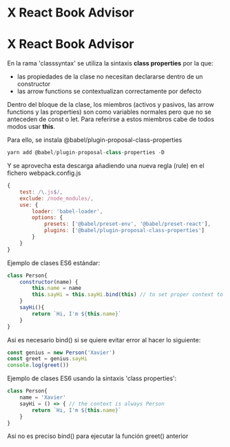 # X React Book Advisor
# X React Book Advisor

En la rama 'classsyntax' se utiliza la sintaxis **class properties** por la que:
+ las propiedades de la clase no necesitan declararse dentro de un constructor
+ las arrow functions se contextualizan correctamente por defecto

Dentro del bloque de la clase, los miembros (activos y pasivos, las arrow functions y las properties) son como variables normales pero que no se anteceden de const o let.
Para referirse a estos miembros cabe de todos modos usar **this**.

Para ello, se instala @babel/plugin-proposal-class-properties

```javascript
yarn add @babel/plugin-proposal-class-properties -D 
```

Y se aprovecha esta descarga añadiendo una nueva regla (rule) en el fichero webpack.config.js

```javascript
{
    test: /\.js$/,
    exclude: /node_modules/,
    use: {
        loader: 'babel-loader',
        options: {
            presets: ['@babel/preset-env', '@babel/preset-react'],
            plugins: ['@babel/plugin-proposal-class-properties']
        }
    }
}
```

Ejemplo de clases ES6 estándar:
```javascript
class Person{
    constructor(name) {
        this.name = name
        this.sayHi = this.sayHi.bind(this) // to set proper context to Person
    }
    sayHi(){
        return `Hi, I'm ${this.name}`
    }
}
```
Así es necesario bind() si se quiere evitar error al hacer lo siguiente:
```javascript
const genius = new Person('Xavier')
const greet = genius.sayHi
console.log(greet()) 
```



Ejemplo de clases ES6 usando la sintaxis 'class properties':
```javascript
class Person{
    name = 'Xavier'
    sayHi = () => { // the context is always Person
        return `Hi, I'm ${this.name}`
    }
}
```
Así no es preciso bind() para ejecutar la función greet() anterior